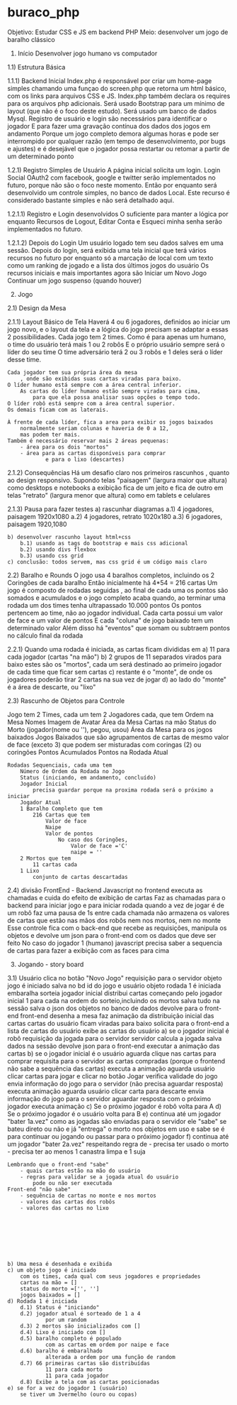 # buraco_php
Objetivo: Estudar CSS e JS em backend PHP
Meio: desenvolver um jogo de baralho clássico


1) Início
    Desenvolver jogo humano vs computador

1.1) Estrutura Básica

1.1.1) Backend Inicial
    Index.php é responsável por criar um home-page simples
        chamando uma funçao do screen.php
        que retorna um html básico, com os links para arquivos CSS e JS.
    Index.php também declara os requires para os arquivos php adicionais.
    Será usado Bootstrap para um mínimo de layout
        (que não é o foco deste estudo).
    Será usado um banco de dados Mysql.
    Registro de usuário e login são necessários para identificar o jogador
        E para fazer uma gravação contínua dos dados dos jogos em andamento
        Porque um jogo completo demora algumas horas
        e pode ser interrompido por qualquer razão
            (em tempo de desenvolvimento, por bugs e ajustes)
        e é desejável que o jogador possa restartar
            ou retomar a partir de um determinado ponto

1.2.1) Registro Simples de Usuário
    A página inicial solicita um login.
        Login Social OAuth2 com facebook, google e twitter
        serão implementados no futuro, porque não são o foco neste momento.
    Então por enquanto será desenvolvido um controle simples,
        no banco de dados Local.
    Este recurso é considerado bastante simples
        e não será detalhado aqui.

1.2.1.1) Registro e Login desenvolvidos
    O suficiente para manter a lógica por enquanto
    Recursos de Logout, Editar Conta e Esqueci minha senha
        serão implementados no futuro.

1.2.1.2) Depois do Login
    Um usuário logado tem seu dados salves em uma sessão.
    Depois do login, será exibida uma tela inicial
        que terá vários recursos no futuro
        por enquanto só a marcação de local com um texto
        como um ranking de jogado e a lista dos últimos jogos do usuário
    Os recursos iniciais e mais importantes agora são
        Iniciar um Novo Jogo
        Continuar um jogo suspenso (quando houver)

2) Jogo 

2.1) Design da Mesa

2.1.1) Layout Básico de Tela
    Haverá 4 ou 6 jogadores, definidos ao iniciar um jogo novo,
    e o layout da tela e a lógica do jogo precisam se adaptar a essas 2 possibilidades.
    Cada jogo tem 2 times.
    Como é para apenas um humano, o time do usuário terá mais 1 ou 2 robôs
        E o próprio usuário sempre será o líder do seu time
    O time adversário terá 2 ou 3 robôs e 1 deles será o líder desse time.

    Cada jogador tem sua própria área da mesa
        , onde são exibidas suas cartas viradas para baixo.
    O líder humano está sempre com a área central inferior.
        As cartas do líder humano estão sempre viradas para cima, 
            para que ela possa analisar suas opções o tempo todo.
    O líder robô está sempre com a área central superior.
    Os demais ficam com as laterais.

    À frente de cada líder, fica a area para exibir os jogos baixados
        normalmente seriam colunas e haveria de 0 a 12,
        mas podem ter mais.
    Também é necessário reservar mais 2 áreas pequenas:
        - área para os dois "mortos"
        - área para as cartas disponíveis para comprar
                e para o lixo (descartes)

2.1.2) Consequências
    Há um desafio claro nos primeiros rascunhos
        , quanto ao design responsivo.
    Supondo telas "paisagem" (largura maior que altura)
        como desktops e notebooks
        a exibição fica de um jeito
        e fica de outro em telas "retrato" (largura menor que altura)
        como em tablets e celulares

2.1.3) Pausa para fazer testes
    a) rascunhar diagramas
        a.1) 4 jogadores, paisagem 1920x1080
        a.2) 4 jogadores, retrato 1020x180
        a.3) 6 jogadores, paisagem 1920,1080

    b) desenvolver rascunho layout html+css
        b.1) usando as tags do bootstrap e mais css adicional
        b.2) usando divs flexbox
        b.3) usando css grid
    c) conclusão: todos servem, mas css grid é um código mais claro


2.2) Baralho e Rounds
    O jogo usa 4 baralhos completos, incluindo os 2 Coringões de cada baralho
    Então inicialmente há 4*54 = 216 cartas
    Um jogo é composto de rodadas seguidas
        , ao final de cada uma os pontos são somados e acumulados
        e o jogo completo acaba quando, ao terminar uma rodada
            um dos times tenha ultrapassado 10.000 pontos
    Os pontos pertencem ao time, não ao jogador individual.
    Cada carta possui um valor de face e um valor de pontos
    E cada "coluna" de jogo baixado tem um determinado valor
    Além disso há "eventos" que somam ou subtraem pontos
        no cálculo final da rodada

2.2.1) Quando uma rodada é iniciada, as cartas ficam divididas em
    a) 11 para cada jogador (cartas "na mão")
    b) 2 grupos de 11 separados virados para baixo
            estes são os "mortos", 
            cada um será destinado ao primeiro jogador de cada time
            que ficar sem cartas
    c) restante é o "monte", de onde os jogadores poderão tirar 2 cartas na sua vez de jogar
    d) ao lado do "monte" é a área de descarte, ou "lixo"

2.3) Rascunho de Objetos para Controle

Jogo tem
    2 Times, cada um tem
        2 Jogadores cada, que tem
            Ordem na Mesa
            Nomes
            Imagem de Avatar
            Área da Mesa
            Cartas na mão
        Status do Morto (jogador(nome ou ''), pegou, usou)
        Área da Mesa para os jogos baixados
        Jogos Baixados
            que são agrupamentos de cartas
            de mesmo valor de face (exceto 3)
            que podem ser misturadas com coringas (2) ou coringões
        Pontos Acumulados
        Pontos na Rodada Atual

    Rodadas Sequenciais, cada uma tem
        Número de Ordem da Rodada no Jogo
        Status (iniciando, em andamento, concluído)
        Jogador Inicial
            precisa guardar porque na proxima rodada será o próximo a iniciar
        Jogador Atual
        1 Baralho Completo que tem
            216 Cartas que tem
                Valor de face
                Naipe
                Valor de pontos
                    No caso dos Coringões,
                        Valor de face ='C'
                        naipe = ''
        2 Mortos que tem
            11 cartas cada
        1 Lixo
            conjunto de cartas descartadas

2.4) divisão FrontEnd - Backend
    Javascript no frontend executa as chamadas
        e cuida do efeito de exibição de cartas
    Faz as chamadas para o backend
        para iniciar jogo
        e para iniciar rodada
    quando a vez de jogar é de um robô
        faz uma pausa de 1s entre cada chamada
    não armazena os valores de cartas
        que estão nas mãos dos robôs
        nem nos mortos, nem no monte
    Esse controle fica com o back-end
        que recebe as requisições, manipula os objetos
        e devolve um json para o front-end
        com os dados que deve ser feito
    No caso do jogador 1 (humano)
        javascript precisa saber a sequencia de cartas
        para fazer a exibição com as faces para cima

3) Jogando - story board

3.1) Usuário clica no botão "Novo Jogo"
    requisição para o servidor
        objeto jogo é iniciado
        salva no bd id do jogo e usuário
        objeto rodada 1 é iniciada
        embaralha 
        sorteia jogador inicial
        distribui cartas começando pelo jogador inicial
            1 para cada na ordem do sorteio,incluindo os mortos
        salva tudo na sessão
        salva o json dos objetos no banco de dados
        devolve para o front-end
    front-end
        desenha a mesa
        faz animação da distribuição inicial das cartas
        cartas do usuário ficam viradas para baixo
        solicita para o front-end a lista de cartas do usuário
        exibe as cartas do usuário
        a) se o jogador inicial é robô
            requisição da jogada para o servidor
                servidor calcula a jogada
                salva dados na sessão
                devolve json para o front-end executar a animação das cartas
        b) se o jogador inicial é o usuário
            aguarda clique nas cartas para comprar
            requisita para o servidor as cartas compradas
                (porque o frontend não sabe a sequência das cartas)
            executa a animação
            aguarda usuário clicar cartas para jogar 
                e clicar no botão Jogar
                verifica validade do jogo
                envia informação do jogo para o servidor
                    (não precisa aguardar resposta)
                executa animação
            aguarda usuário clicar carta para descarte
                envia informação do jogo para o servidor
                aguardar resposta com o próximo jogador
                executa animação
        c) Se o próximo jogador é robô
            volta para A
        d) Se o próximo jogador é o usuário
            volta para B
        e) continua até um jogador "bater 1a.vez"
            como as jogadas são enviadas para o servidor
            ele "sabe" se bateu direto ou não
            e já "entrega" o morto nos objetos em uso
            e sabe se é para continuar ou jogando ou passar para o próximo jogador
        f) continua até um jogador "bater 2a.vez"
            respeitando regra de 
                - precisa ter usado o morto
                - precisa ter ao menos 1 canastra limpa e 1 suja

    Lembrando que o front-end "sabe"
        - quais cartas estão na mão do usuário
        - regras para validar se a jogada atual do usuário
            pode ou não ser executada
    Front-end "não sabe"
        - sequência de cartas no monte e nos mortos
        - valores das cartas dos robôs
        - valores das cartas no lixo

        

        


            

    b) Uma mesa é desenhada e exibida
    c) um objeto jogo é iniciado
        com os times, cada qual com seus jogadores e propriedades
        cartas na mão = []
        status do morto =['', '']
        jogos baixados = []
    d) Rodada 1 é iniciada
        d.1) Status é "iniciando"
        d.2) jogador atual é sorteado de 1 a 4
                por um random
        d.3) 2 mortos são inicializados com []
        d.4) Lixo é iniciado com []
        d.5) baralho completo é populado
                com as cartas em ordem por naipe e face
        d.6) baralho é embaralhado
                alterada a ordem por uma função de random
        d.7) 66 primeiras cartas são distribuídas
                11 para cada morto
                11 para cada jogador
        d.8) Exibe a tela com as cartas posicionadas
    e) se for a vez do jogador 1 (usuário)
        se tiver um 3vermelho (ouro ou copas)














